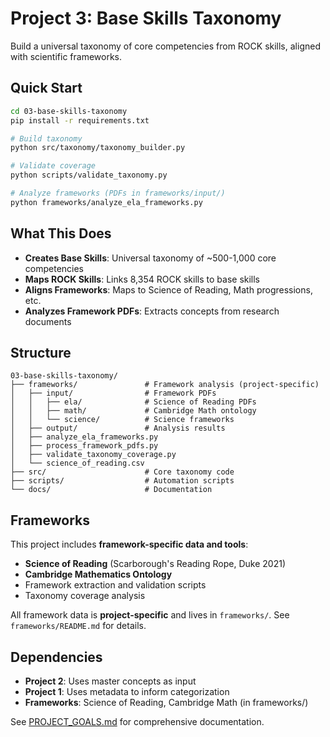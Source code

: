 # Project 3: Base Skills Taxonomy

Build a universal taxonomy of core competencies from ROCK skills, aligned with scientific frameworks.

## Quick Start

```bash
cd 03-base-skills-taxonomy
pip install -r requirements.txt

# Build taxonomy
python src/taxonomy/taxonomy_builder.py

# Validate coverage
python scripts/validate_taxonomy.py

# Analyze frameworks (PDFs in frameworks/input/)
python frameworks/analyze_ela_frameworks.py
```

## What This Does

- **Creates Base Skills**: Universal taxonomy of ~500-1,000 core competencies
- **Maps ROCK Skills**: Links 8,354 ROCK skills to base skills
- **Aligns Frameworks**: Maps to Science of Reading, Math progressions, etc.
- **Analyzes Framework PDFs**: Extracts concepts from research documents

## Structure

```
03-base-skills-taxonomy/
├── frameworks/               # Framework analysis (project-specific)
│   ├── input/                # Framework PDFs
│   │   ├── ela/              # Science of Reading PDFs
│   │   ├── math/             # Cambridge Math ontology
│   │   └── science/          # Science frameworks
│   ├── output/               # Analysis results
│   ├── analyze_ela_frameworks.py
│   ├── process_framework_pdfs.py
│   ├── validate_taxonomy_coverage.py
│   └── science_of_reading.csv
├── src/                      # Core taxonomy code
├── scripts/                  # Automation scripts
└── docs/                     # Documentation
```

## Frameworks

This project includes **framework-specific data and tools**:

- **Science of Reading** (Scarborough's Reading Rope, Duke 2021)
- **Cambridge Mathematics Ontology**
- Framework extraction and validation scripts
- Taxonomy coverage analysis

All framework data is **project-specific** and lives in `frameworks/`. See `frameworks/README.md` for details.

## Dependencies

- **Project 2**: Uses master concepts as input
- **Project 1**: Uses metadata to inform categorization
- **Frameworks**: Science of Reading, Cambridge Math (in frameworks/)

See [PROJECT_GOALS.md](./PROJECT_GOALS.md) for comprehensive documentation.

